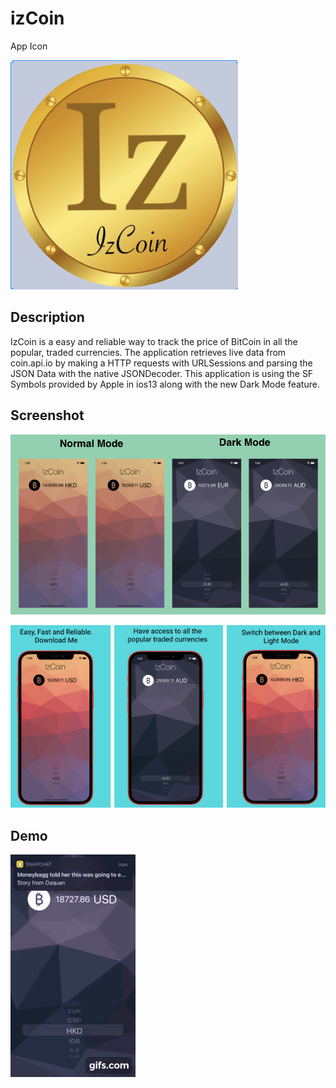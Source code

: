 # izCoin
App Icon


![App icon](SC/izCoin.png)


## Description

IzCoin is a easy and reliable way to track the price of BitCoin in all the popular, traded currencies. The application retrieves live data from coin.api.io by making a HTTP requests with URLSessions and parsing the JSON Data with the native JSONDecoder. This application is using the SF Symbols provided by Apple in ios13 along with the new Dark Mode feature.

## Screenshot

![](Screenshot/izcoin.screenshot.png)

![](SC/333.png)


## Demo

![](gif-2.gif)


